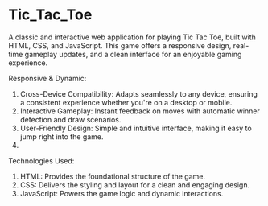# Tic_Tac_Toe

A classic and interactive web application for playing Tic Tac Toe, built with HTML, CSS, and JavaScript. This game offers a responsive design, real-time gameplay updates, and a clean interface for an enjoyable gaming experience.

Responsive & Dynamic:
1) Cross-Device Compatibility: Adapts seamlessly to any device, ensuring a consistent experience whether you're on a desktop or mobile.
2) Interactive Gameplay: Instant feedback on moves with automatic winner detection and draw scenarios.
3) User-Friendly Design: Simple and intuitive interface, making it easy to jump right into the game.
4) 
Technologies Used:
1) HTML: Provides the foundational structure of the game.
2) CSS: Delivers the styling and layout for a clean and engaging design.
3) JavaScript: Powers the game logic and dynamic interactions.
